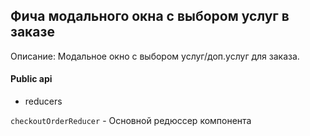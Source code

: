 ## Фича модального окна с выбором услуг в заказе

Описание:
Модальное окно с выбором услуг/доп.услуг для заказа.

#### Public api

- reducers

`checkoutOrderReducer` - Основной редюссер компонента
